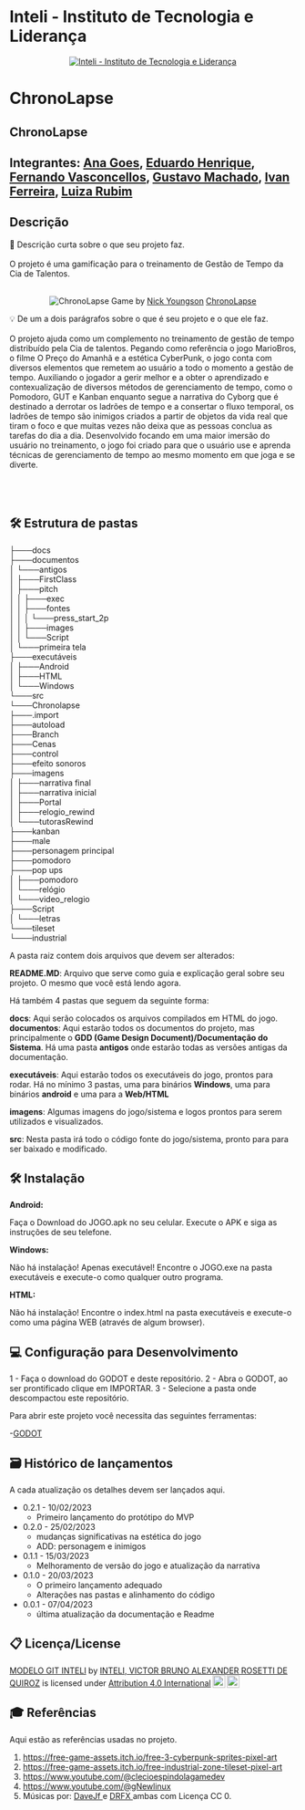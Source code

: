 # Inteli - Instituto de Tecnologia e Liderança 


<p align="center">
<a href= "https://www.inteli.edu.br/"><img src="https://www.inteli.edu.br/wp-content/uploads/2021/08/20172028/marca_1-2.png" alt="Inteli - Instituto de Tecnologia e Liderança" border="0"></a>
</p>

# ChronoLapse

## ChronoLapse

## Integrantes: <a href="https://www.linkedin.com/in/ana-luisa-goes-barbosa/">Ana Goes</a>, <a href="https://www.linkedin.com/in/eduardo-henrique-dos-santos-8b24451b8/">Eduardo Henrique</a>, <a href="https://www.linkedin.com/in/fernando-antonio-s-c-de-vasconcellos/">Fernando Vasconcellos</a>, <a href="https://www.linkedin.com/in/gustavo-machado-esteves-453b81248/">Gustavo Machado</a>, <a href="https://www.linkedin.com/in/Ivan-Ferreira/">Ivan Ferreira</a>, <a href="https://www.linkedin.com/in/luiza-rubim/">Luiza Rubim</a>

## Descrição

📜 Descrição curta sobre o que seu projeto faz.
<br><br>
O projeto é uma gamificação para o treinamento de Gestão de Tempo da Cia de Talentos.
<br><br>
<p align="center">
<img src="https://pix4free.org/assets/library/2021-01-20/originals/game.jpg" alt="ChronoLapse" border="0">
  Game by <a href="http://www.nyphotographic.com/">Nick Youngson</a> <a rel="license" href="https://github.com/2023M1T9-Inteli/grupo2">ChronoLapse</a> 
</p>


💡 De um a dois parágrafos sobre o que é seu projeto e o que ele faz.
<br><br>
O projeto ajuda como um complemento no treinamento de gestão de tempo distribuído pela Cia de talentos. Pegando como referência o jogo MarioBros, o filme O Preço do Amanhã e a estética CyberPunk, o jogo conta com diversos elementos que remetem ao usuário a todo o momento a gestão de tempo. Auxiliando o jogador a gerir melhor e a obter o aprendizado e contexualização de diversos métodos de gerenciamento de tempo, como o Pomodoro, GUT e Kanban enquanto segue a narrativa do Cyborg que é destinado a derrotar os ladrões de tempo e a consertar o fluxo temporal, os ladrões de tempo são inimigos criados a partir de objetos da vida real que tiram o foco e que muitas vezes não deixa que as pessoas conclua as tarefas do dia a dia. 
Desenvolvido focando em uma maior imersão do usuário no treinamento, o jogo foi criado para que o usuário use e aprenda técnicas de gerenciamento de tempo ao mesmo momento em que joga e se diverte.
<br><br>
<br><br>

## 🛠 Estrutura de pastas
├───docs<br>
├───documentos<br>
│   └───antigos<br>
│       ├───FirstClass<br>
│       ├───pitch<br>
│       │   ├───exec<br>
│       │   ├───fontes<br>
│       │   │   └───press_start_2p<br>
│       │   ├───images<br>
│       │   └───Script<br>
│       └───primeira tela<br>
├───executáveis<br>
│   ├───Android<br>
│   ├───HTML<br>
│   └───Windows<br>
└───src<br>
    └───Chronolapse<br>
        ├───.import<br>
        ├───autoload<br>
        ├───Branch<br>
        ├───Cenas<br>
        ├───control<br>
        ├───efeito sonoros<br>
        ├───imagens<br>
        │   ├───narrativa final<br>
        │   ├───narrativa inicial<br>
        │   ├───Portal<br>
        │   ├───relogio_rewind<br>
        │   └───tutorasRewind<br>
        ├───kanban<br>
        ├───male<br>
        ├───personagem principal<br>
        ├───pomodoro<br>
        ├───pop ups<br>
        │   ├───pomodoro<br>
        │   └───relógio<br>
        │       └───video_relogio<br>
        ├───Script<br>
        │   └───letras<br>
        └───tileset<br>
            └───industrial<br>

A pasta raiz contem dois arquivos que devem ser alterados:

<b>README.MD</b>: Arquivo que serve como guia e explicação geral sobre seu projeto. O mesmo que você está lendo agora.

Há também 4 pastas que seguem da seguinte forma:

<b>docs</b>: Aqui serão colocados os arquivos compilados em HTML do jogo.
<b>documentos</b>: Aqui estarão todos os documentos do projeto, mas principalmente o <b>GDD (Game Design Document)/Documentação do Sistema</b>. Há uma pasta <b>antigos</b> onde estarão todas as versões antigas da documentação.

<b>executáveis</b>: Aqui estarão todos os executáveis do jogo, prontos para rodar. Há no mínimo 3 pastas, uma para binários <b>Windows</b>, uma para binários <b>android</b> e uma para a <b>Web/HTML</b>

<b>imagens</b>: Algumas imagens do jogo/sistema e logos prontos para serem utilizados e visualizados.

<b>src</b>: Nesta pasta irá todo o código fonte do jogo/sistema, pronto para para ser baixado e modificado.

## 🛠 Instalação

<b>Android:</b>

Faça o Download do JOGO.apk no seu celular.
Execute o APK e siga as instruções de seu telefone.

<b>Windows:</b>

Não há instalação! Apenas executável!
Encontre o JOGO.exe na pasta executáveis e execute-o como qualquer outro programa.

<b>HTML:</b>

Não há instalação!
Encontre o index.html na pasta executáveis e execute-o como uma página WEB (através de algum browser).

## 💻 Configuração para Desenvolvimento

1 - Faça o download do GODOT e deste repositório.
2 - Abra o GODOT, ao ser prontificado clique em IMPORTAR.
3 - Selecione a pasta onde descompactou este repositório.

Para abrir este projeto você necessita das seguintes ferramentas:

-<a href="https://godotengine.org/download">GODOT</a>

## 🗃 Histórico de lançamentos

A cada atualização os detalhes devem ser lançados aqui.

* 0.2.1 - 10/02/2023
    * Primeiro lançamento do protótipo do MVP
* 0.2.0 - 25/02/2023
    * mudanças significativas na estética do jogo 
    * ADD: personagem e inimigos
* 0.1.1 - 15/03/2023
    * Melhoramento de versão do jogo e atualização da narrativa
* 0.1.0 - 20/03/2023
    * O primeiro lançamento adequado
    * Alterações nas pastas e alinhamento do código 
* 0.0.1 - 07/04/2023
    * última atualização da documentação e Readme

## 📋 Licença/License

<p xmlns:cc="http://creativecommons.org/ns#" xmlns:dct="http://purl.org/dc/terms/"><a property="dct:title" rel="cc:attributionURL" href="https://github.com/Spidus/Teste_Final_1">MODELO GIT INTELI</a> by <a rel="cc:attributionURL dct:creator" property="cc:attributionName" href="https://www.yggbrasil.com.br/vr">INTELI, VICTOR BRUNO ALEXANDER ROSETTI DE QUIROZ</a> is licensed under <a href="http://creativecommons.org/licenses/by/4.0/?ref=chooser-v1" target="_blank" rel="license noopener noreferrer" style="display:inline-block;">Attribution 4.0 International<img style="height:22px!important;margin-left:3px;vertical-align:text-bottom;" src="https://mirrors.creativecommons.org/presskit/icons/cc.svg?ref=chooser-v1"><img style="height:22px!important;margin-left:3px;vertical-align:text-bottom;" src="https://mirrors.creativecommons.org/presskit/icons/by.svg?ref=chooser-v1"></a></p>

## 🎓 Referências

Aqui estão as referências usadas no projeto.

1. https://free-game-assets.itch.io/free-3-cyberpunk-sprites-pixel-art
2. https://free-game-assets.itch.io/free-industrial-zone-tileset-pixel-art
3. https://www.youtube.com/@clecioespindolagamedev
4. https://www.youtube.com/@gNewlinux
5. Músicas por: <a href="https://freesound.org/people/DaveJf/sounds/616544/"> DaveJf </a> e <a href="https://freesound.org/people/DRFX/sounds/338986/"> DRFX </a> ambas com Licença CC 0.
